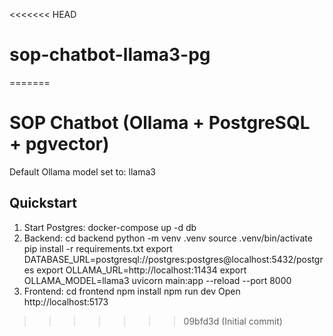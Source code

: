 <<<<<<< HEAD
# sop-chatbot-llama3-pg
=======
# SOP Chatbot (Ollama + PostgreSQL + pgvector)

Default Ollama model set to: llama3

## Quickstart
1. Start Postgres:
   docker-compose up -d db
2. Backend:
   cd backend
   python -m venv .venv
   source .venv/bin/activate
   pip install -r requirements.txt
   export DATABASE_URL=postgresql://postgres:postgres@localhost:5432/postgres
   export OLLAMA_URL=http://localhost:11434
   export OLLAMA_MODEL=llama3
   uvicorn main:app --reload --port 8000
3. Frontend:
   cd frontend
   npm install
   npm run dev
Open http://localhost:5173
>>>>>>> 09bfd3d (Initial commit)
